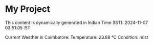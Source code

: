 # My Project

This content is dynamically generated in Indian Time (IST): 2024-11-07 03:51:05 IST


Current Weather in Coimbatore:
Temperature: 23.88 °C
Condition: mist
